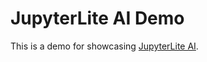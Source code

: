 # JupyterLite AI Demo

This is a demo for showcasing [JupyterLite AI](https://github.com/jupyterlite/ai).
